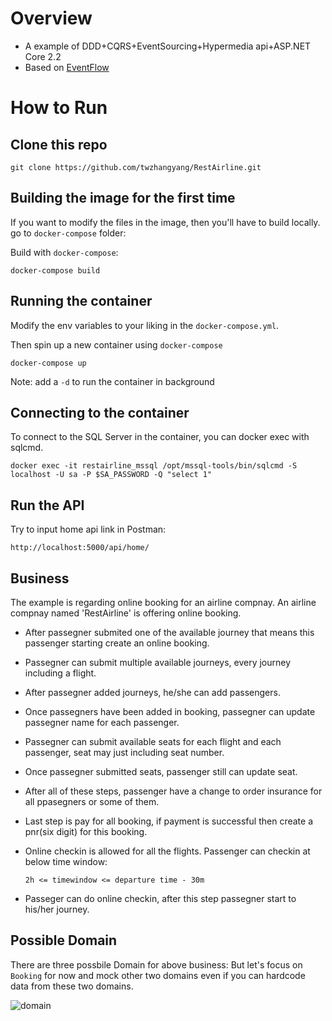 # Overview

* A example of DDD+CQRS+EventSourcing+Hypermedia api+ASP.NET Core 2.2
* Based on [EventFlow](https://github.com/eventflow/EventFlow)

# How to Run
## Clone this repo
```
git clone https://github.com/twzhangyang/RestAirline.git
```

## Building the image for the first time
If you want to modify the files in the image, then you'll have to build locally.
go to `docker-compose` folder:

Build with `docker-compose`:
```
docker-compose build
```

## Running the container
Modify the env variables to your liking in the `docker-compose.yml`.

Then spin up a new container using `docker-compose`
```
docker-compose up
```
Note: add a `-d` to run the container in background

## Connecting to the container
To connect to the SQL Server in the container, you can docker exec with sqlcmd.
```
docker exec -it restairline_mssql /opt/mssql-tools/bin/sqlcmd -S localhost -U sa -P $SA_PASSWORD -Q "select 1"
```


## Run the API
Try to input home api link in Postman:
```
http://localhost:5000/api/home/
```

## Business 
The example is regarding online booking for an airline compnay. An airline compnay named 'RestAirline' is offering online booking. 
* After passegner submited one of the available journey that means this passenger starting create an online booking.
* Passegner can submit multiple available journeys, every journey including a flight.
* After passegner added journeys, he/she can add passengers.
* Once passegners have been added in booking, passegner can update passegner name for each passenger.
* Passegner can submit available seats for each flight and each passenger, seat may just including seat number.
* Once passegner submitted seats, passenger still can update seat.
* After all of these steps, passenger have a change to order insurance for all ppasegners or some of them.
* Last step is pay for all booking, if payment is successful then create a pnr(six digit) for this booking.
* Online checkin is allowed for all the flights. Passenger can checkin at below time window:

    ```2h <= timewindow <= departure time - 30m``` 
* Passeger can do online checkin, after this step passegner start to his/her journey. 

## Possible Domain
There are three possbile Domain for above business:
But let's focus on `Booking` for now and mock other two domains even if you can hardcode data from these two domains.

![domain](https://user-images.githubusercontent.com/22952792/51812860-4c596a80-22ee-11e9-9d42-439b107cc052.png)


